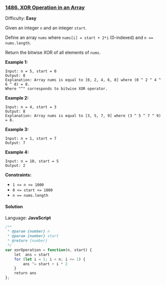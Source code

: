 ### [1486\. XOR Operation in an Array](https://leetcode.com/problems/xor-operation-in-an-array/)

Difficulty: **Easy**


Given an integer `n` and an integer `start`.

Define an array `nums` where `nums[i] = start + 2*i` (0-indexed) and `n == nums.length`.

Return the bitwise XOR of all elements of `nums`.

**Example 1:**

```
Input: n = 5, start = 0
Output: 8
Explanation: Array nums is equal to [0, 2, 4, 6, 8] where (0 ^ 2 ^ 4 ^ 6 ^ 8) = 8.
Where "^" corresponds to bitwise XOR operator.
```

**Example 2:**

```
Input: n = 4, start = 3
Output: 8
Explanation: Array nums is equal to [3, 5, 7, 9] where (3 ^ 5 ^ 7 ^ 9) = 8.
```

**Example 3:**

```
Input: n = 1, start = 7
Output: 7
```

**Example 4:**

```
Input: n = 10, start = 5
Output: 2
```

**Constraints:**

*   `1 <= n <= 1000`
*   `0 <= start <= 1000`
*   `n == nums.length`


#### Solution

Language: **JavaScript**

```javascript
/**
 * @param {number} n
 * @param {number} start
 * @return {number}
 */
var xorOperation = function(n, start) {
    let  ans = start
    for (let i = 1; i < n; i += 1) {
        ans ^= start + i * 2
    }
    return ans
};
```
